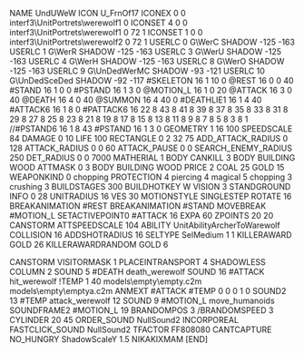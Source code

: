 NAME 			UndUWeW
ICON 			U_FrnOf17
ICONEX 0 0 interf3\UnitPortrets\werewolf1 0
ICONSET 4 0 0 interf3\UnitPortrets\werewolf1 0 72 1
ICONSET 1 0 0 interf3\UnitPortrets\werewolf2 0 72 1
USERLC 			0 G\WerC SHADOW -125 -163
USERLC 			1 G\WerR SHADOW -125 -163
USERLC 			3 G\WerU SHADOW -125 -163
USERLC 			4 G\WerH SHADOW -125 -163
USERLC 			8 G\WerO SHADOW -125 -163
USERLC 			9 G\UnDedWerMC SHADOW -93 -121
USERLC 			10 G\UnDedSceDed SHADOW -92 -117
#SKELETON               16 1 10 0
@REST      		16 0 0 40
#STAND     		16 1 0 0
#PSTAND    		16 1 3 0
@MOTION_L  		16 1 0 20
@ATTACK    		16 3 0 40
@DEATH     		16 4 0 40
@SUMMON     		16 4 40 0
#DEATHLIE1 		16 1 4 40
#ATTACK6    		16 1 8 0
#PATTACK6  		16 22 8 43 8 41 8 39 8 37 8 35 8 33 8 31 8 29 8 27 8 25 8 23 8 21 8 19 8 17 8 15 8 13 8 11 8 9 8 7 8 5 8 3 8 1
//#PSTAND6    		16 1 8 43
#PSTAND    		16 1 3 0
GEOMETRY    		1 16 100
SPEEDSCALE              84
DAMAGE      		0 10
LIFE       		100
RECTANGLE 		0 2 32 75
ADD_ATTACK_RADIUS 	0 128
ATTACK_RADIUS 		0 0 60
ATTACK_PAUSE 		0 0
SEARCH_ENEMY_RADIUS 	250
DET_RADIUS 		0 0 7000
MATHERIAL 		1 BODY
CANKILL 3 BODY BUILDING WOOD
ATTMASK 0 3 BODY BUILDING WOOD
PRICE 			2 COAL 25 GOLD 15
WEAPONKIND 		0 chopping
PROTECTION 		4 piercing 4 magical 5 chopping 3 crushing 3
BUILDSTAGES 		300
BUILDHOTKEY		W
VISION 			3
STANDGROUND
INFO 			0 28
UNITRADIUS 		16
VES 			30
MOTIONSTYLE 		SINGLESTEP
ROTATE 			16
BREAKANIMATION 		#REST
BREAKANIMATION 		#STAND
MOVEBREAK 		#MOTION_L
SETACTIVEPOINT0 	#ATTACK 16
EXPA 			60
ZPOINTS	20 20
CANSTORM
ATTSPEEDSCALE 104
ABILITY 		UnitAbilityArcherToWarewolf
COLLISION 16
ADDSHOTRADIUS 16
SELTYPE SelMedium 1 1
KILLERAWARD             GOLD 26
KILLERAWARDRANDOM       GOLD 6

CANSTORM
VISITORMASK 1
PLACEINTRANSPORT 4
SHADOWLESS
COLUMN 2
SOUND 5 #DEATH death_werewolf
SOUND 16 #ATTACK hit_werewolf
!TEMP  1 40 models\empty\empty.c2m models\empty\emptya.c2m
ANMEXT #ATTACK #TEMP 0 0 0 1 0
SOUND2 13 #TEMP attack_werewolf 12
SOUND 9 #MOTION_L move_humanoids
SOUNDFRAME2 #MOTION_L 19
BRANDOMPOS 3
/BRANDOMSPEED 3
CYLINDER 20 45
ORDER_SOUND NullSound2
INCORPOREAL
FASTCLICK_SOUND NullSound2
TFACTOR FF808080
CANTCAPTURE
NO_HUNGRY
ShadowScaleY 1.5
NIKAKIXMAM
[END]
